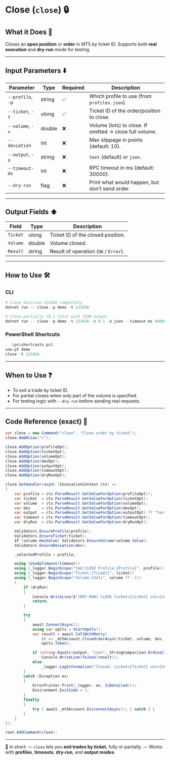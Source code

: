 # Close (`close`) 🔒

## What it Does 🎯

Closes an **open position** or **order** in MT5 by ticket ID.
Supports both **real execution** and **dry-run** mode for testing.

---

## Input Parameters ⬇️

| Parameter         | Type   | Required | Description                                             |
| ----------------- | ------ | -------- | ------------------------------------------------------- |
| `--profile`, `-p` | string | ✅        | Which profile to use (from `profiles.json`).            |
| `--ticket`, `-t`  | ulong  | ✅        | Ticket ID of the order/position to close.               |
| `--volume`, `-v`  | double | ❌        | Volume (lots) to close. If omitted → close full volume. |
| `--deviation`     | int    | ❌        | Max slippage in points (default: 10).                   |
| `--output`, `-o`  | string | ❌        | `text` (default) or `json`.                             |
| `--timeout-ms`    | int    | ❌        | RPC timeout in ms (default: 30000).                     |
| `--dry-run`       | flag   | ❌        | Print what would happen, but don’t send order.          |

---

## Output Fields ⬆️

| Field    | Type   | Description                           |
| -------- | ------ | ------------------------------------- |
| `Ticket` | ulong  | Ticket ID of the closed position.     |
| `Volume` | double | Volume closed.                        |
| `Result` | string | Result of operation (`OK` / `Error`). |

---

## How to Use 🛠️

### CLI

```powershell
# Close position 123456 completely
dotnet run -- close -p demo -t 123456

# Close partially (0.1 lots) with JSON output
dotnet run -- close -p demo -t 123456 -v 0.1 -o json --timeout-ms 60000
```

### PowerShell Shortcuts

```powershell
. .\ps\shortcasts.ps1
use-pf demo
close -t 123456
```

---

## When to Use ❓

* To exit a trade by ticket ID.
* For partial closes when only part of the volume is specified.
* For testing logic with `--dry-run` before sending real requests.

---

## Code Reference (exact) 🧩

```csharp
var close = new Command("close", "Close order by ticket");
close.AddAlias("c");

close.AddOption(profileOpt);
close.AddOption(ticketOpt);
close.AddOption(volumeOpt);
close.AddOption(devOpt);
close.AddOption(outputOpt);
close.AddOption(timeoutOpt);
close.AddOption(dryRunOpt);

close.SetHandler(async (InvocationContext ctx) =>
{
    var profile = ctx.ParseResult.GetValueForOption(profileOpt)!;
    var ticket  = ctx.ParseResult.GetValueForOption(ticketOpt);
    var volume  = ctx.ParseResult.GetValueForOption(volumeOpt);
    var dev     = ctx.ParseResult.GetValueForOption(devOpt);
    var output  = ctx.ParseResult.GetValueForOption(outputOpt) ?? "text";
    var timeout = ctx.ParseResult.GetValueForOption(timeoutOpt);
    var dryRun  = ctx.ParseResult.GetValueForOption(dryRunOpt);

    Validators.EnsureProfile(profile);
    Validators.EnsureTicket(ticket);
    if (volume.HasValue) Validators.EnsureVolume(volume.Value);
    Validators.EnsureDeviation(dev);

    _selectedProfile = profile;

    using (UseOpTimeout(timeout))
    using (_logger.BeginScope("Cmd:CLOSE Profile:{Profile}", profile))
    using (_logger.BeginScope("Ticket:{Ticket}", ticket))
    using (_logger.BeginScope("Volume:{Vol}", volume ?? -1))
    {
        if (dryRun)
        {
            Console.WriteLine($"[DRY-RUN] CLOSE ticket={ticket} vol={volume ?? -1}");
            return;
        }

        try
        {
            await ConnectAsync();
            using var opCts = StartOpCts();
            var result = await CallWithRetry(
                ct => _mt5Account.CloseOrderAsync(ticket, volume, dev, ct),
                opCts.Token);

            if (string.Equals(output, "json", StringComparison.OrdinalIgnoreCase))
                Console.WriteLine(ToJson(result));
            else
                _logger.LogInformation("Closed: ticket={Ticket} vol={Vol}", ticket, volume ?? -1);
        }
        catch (Exception ex)
        {
            ErrorPrinter.Print(_logger, ex, IsDetailed());
            Environment.ExitCode = 1;
        }
        finally
        {
            try { await _mt5Account.DisconnectAsync(); } catch { }
        }
    }
});

root.AddCommand(close);
```

---

📌 In short:
— `close` lets you **exit trades by ticket**, fully or partially.
— Works with **profiles**, **timeouts**, **dry-run**, and **output modes**.
